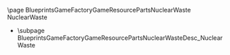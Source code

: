 \page BlueprintsGameFactoryGameResourcePartsNuclearWaste NuclearWaste
- \subpage BlueprintsGameFactoryGameResourcePartsNuclearWasteDesc_NuclearWaste
